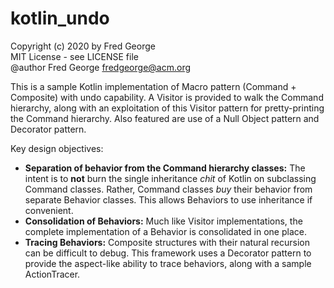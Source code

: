 # kotlin_undo

Copyright (c) 2020 by Fred George  
MIT License - see LICENSE file  
@author Fred George  fredgeorge@acm.org 

This is a sample Kotlin implementation of Macro pattern (Command + Composite) with undo capability.
A Visitor is provided to walk the Command hierarchy, along with an exploitation of this
Visitor pattern for pretty-printing the Command hierarchy. Also featured are use of a
Null Object pattern and Decorator pattern.

Key design objectives:

- **Separation of behavior from the Command hierarchy classes:** The intent is to **not** 
burn the single inheritance *chit* of Kotlin on subclassing Command classes. Rather, 
Command classes *buy* their behavior from separate Behavior classes. This allows Behaviors
to use inheritance if convenient.
- **Consolidation of Behaviors:** Much like Visitor implementations, the complete
implementation of a Behavior is consolidated in one place.
- **Tracing Behaviors:** Composite structures with their natural recursion can be difficult
to debug. This framework uses a Decorator pattern to provide the aspect-like ability to trace
behaviors, along with a sample ActionTracer.

